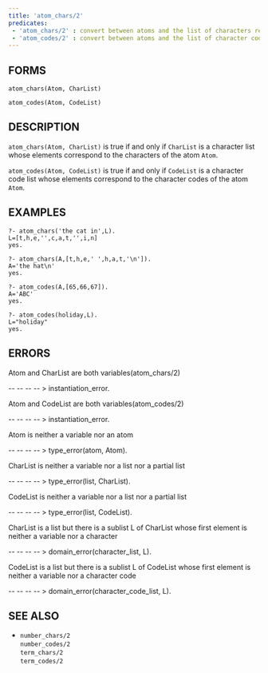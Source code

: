 ```yaml
---
title: 'atom_chars/2'
predicates:
 - 'atom_chars/2' : convert between atoms and the list of characters representing the atom
 - 'atom_codes/2' : convert between atoms and the list of character codes representing the atom
---
```


## FORMS
```
atom_chars(Atom, CharList)

atom_codes(Atom, CodeList)
```
## DESCRIPTION

`atom_chars(Atom, CharList)` is true if and only if `CharList` is a character list whose elements correspond to the characters of the atom `Atom`.

`atom_codes(Atom, CodeList)` is true if and only if `CodeList` is a character code list whose elements correspond to the character codes of the atom `Atom`.


## EXAMPLES

```
?- atom_chars('the cat in',L).
L=[t,h,e,'',c,a,t,'',i,n]
yes.
```

```
?- atom_chars(A,[t,h,e,' ',h,a,t,'\n']).
A='the hat\n'
yes.
```

```
?- atom_codes(A,[65,66,67]).
A='ABC'
yes.
```

```
?- atom_codes(holiday,L).
L="holiday"
yes.
```



## ERRORS

Atom and CharList are both variables(atom_chars/2)

-- -- -- -- &gt; instantiation_error.

Atom and CodeList are both variables(atom_codes/2)

-- -- -- -- &gt; instantiation_error.

Atom is neither a variable nor an atom

-- -- -- -- &gt; type_error(atom, Atom).

CharList is neither a variable nor a list nor a partial list

-- -- -- -- &gt; type_error(list, CharList).

CodeList is neither a variable nor a list nor a partial list

-- -- -- -- &gt; type_error(list, CodeList).

CharList is a list but there is a sublist L of CharList whose first element is neither a variable nor a character

-- -- -- -- &gt; domain_error(character_list, L).

CodeList is a list but there is a sublist L of CodeList whose first element is neither a variable nor a character code

-- -- -- -- &gt; domain_error(character_code_list, L).


## SEE ALSO

- `number_chars/2`  
`number_codes/2`  
`term_chars/2`  
`term_codes/2`
